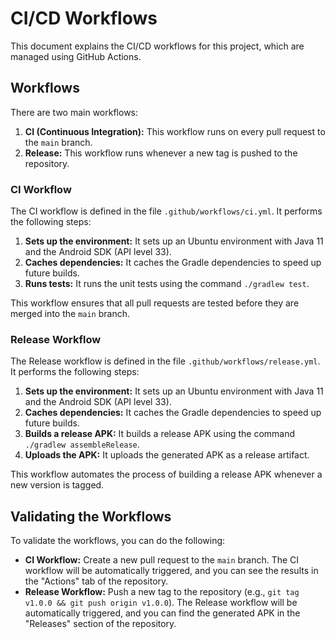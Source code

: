 # CI/CD Workflows

This document explains the CI/CD workflows for this project, which are managed using GitHub Actions.

## Workflows

There are two main workflows:

1.  **CI (Continuous Integration):** This workflow runs on every pull request to the `main` branch.
2.  **Release:** This workflow runs whenever a new tag is pushed to the repository.

### CI Workflow

The CI workflow is defined in the file `.github/workflows/ci.yml`. It performs the following steps:

1.  **Sets up the environment:** It sets up an Ubuntu environment with Java 11 and the Android SDK (API level 33).
2.  **Caches dependencies:** It caches the Gradle dependencies to speed up future builds.
3.  **Runs tests:** It runs the unit tests using the command `./gradlew test`.

This workflow ensures that all pull requests are tested before they are merged into the `main` branch.

### Release Workflow

The Release workflow is defined in the file `.github/workflows/release.yml`. It performs the following steps:

1.  **Sets up the environment:** It sets up an Ubuntu environment with Java 11 and the Android SDK (API level 33).
2.  **Caches dependencies:** It caches the Gradle dependencies to speed up future builds.
3.  **Builds a release APK:** It builds a release APK using the command `./gradlew assembleRelease`.
4.  **Uploads the APK:** It uploads the generated APK as a release artifact.

This workflow automates the process of building a release APK whenever a new version is tagged.

## Validating the Workflows

To validate the workflows, you can do the following:

*   **CI Workflow:** Create a new pull request to the `main` branch. The CI workflow will be automatically triggered, and you can see the results in the "Actions" tab of the repository.
*   **Release Workflow:** Push a new tag to the repository (e.g., `git tag v1.0.0 && git push origin v1.0.0`). The Release workflow will be automatically triggered, and you can find the generated APK in the "Releases" section of the repository.
